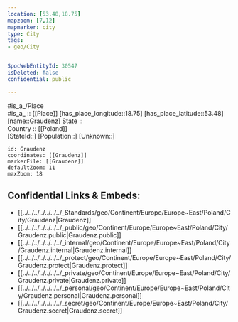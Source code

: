 ```yaml
---
location: [53.48,18.75] 
mapzoom: [7,12] 
mapmarker: city 
type: City
tags:
- geo/City


SpocWebEntityId: 30547
isDeleted: false
confidential: public

---
```

#is_a_/Place  
#is_a_ :: [[Place]] 
[has_place_longitude::18.75] 
[has_place_latitude::53.48] 
[name::Graudenz] 
State ::  
Country :: [[Poland]]  
[StateId::] 
[Population::] 
[Unknown::] 


```leaflet
id: Graudenz
coordinates: [[Graudenz]] 
markerFile: [[Graudenz]] 
defaultZoom: 11 
maxZoom: 18
```


## Confidential Links & Embeds: 
- [[../../../../../../../_Standards/geo/Continent/Europe/Europe~East/Poland/City/Graudenz|Graudenz]] 
- [[../../../../../../../_public/geo/Continent/Europe/Europe~East/Poland/City/Graudenz.public|Graudenz.public]] 
- [[../../../../../../../_internal/geo/Continent/Europe/Europe~East/Poland/City/Graudenz.internal|Graudenz.internal]] 
- [[../../../../../../../_protect/geo/Continent/Europe/Europe~East/Poland/City/Graudenz.protect|Graudenz.protect]] 
- [[../../../../../../../_private/geo/Continent/Europe/Europe~East/Poland/City/Graudenz.private|Graudenz.private]] 
- [[../../../../../../../_personal/geo/Continent/Europe/Europe~East/Poland/City/Graudenz.personal|Graudenz.personal]] 
- [[../../../../../../../_secret/geo/Continent/Europe/Europe~East/Poland/City/Graudenz.secret|Graudenz.secret]] 

